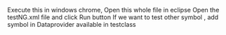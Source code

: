Execute this in windows chrome,
Open this whole file in eclipse
Open the testNG.xml file and click Run button
If we want to test other symbol , add symbol in  Dataprovider available in testclass
